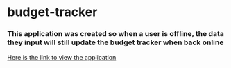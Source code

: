 # budget-tracker

### This application was created so when a user is offline, the data they input will still update the budget tracker when back online

[ Here is the link to view the application]()

